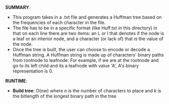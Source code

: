 **SUMMARY**:
  - This program takes in a .txt file and generates a Huffman tree based on the frequencies of each character in the file. 
  - The file has to be in a specific format (like Huff.txt in this directory) in that on each line there are two items: an 
   L or I that denotes if the node is a leaf or an interior node, and a character (or lack of) that is the value of the node.
  - Once the tree is built, the user can choose to encode or decode a Huffman string. A Huffman string is made up of     characters' binary paths from rootnode to leafnode. For example, if we are at the rootnode and go to its left child and its a leafnode with value 'A', A's binary representation is 0. 

**RUNTIME**:
  - **Build tree**: O(nw) where *n* is the number of characters to place and *k* is the bitlength of the longest binary path in the tree
